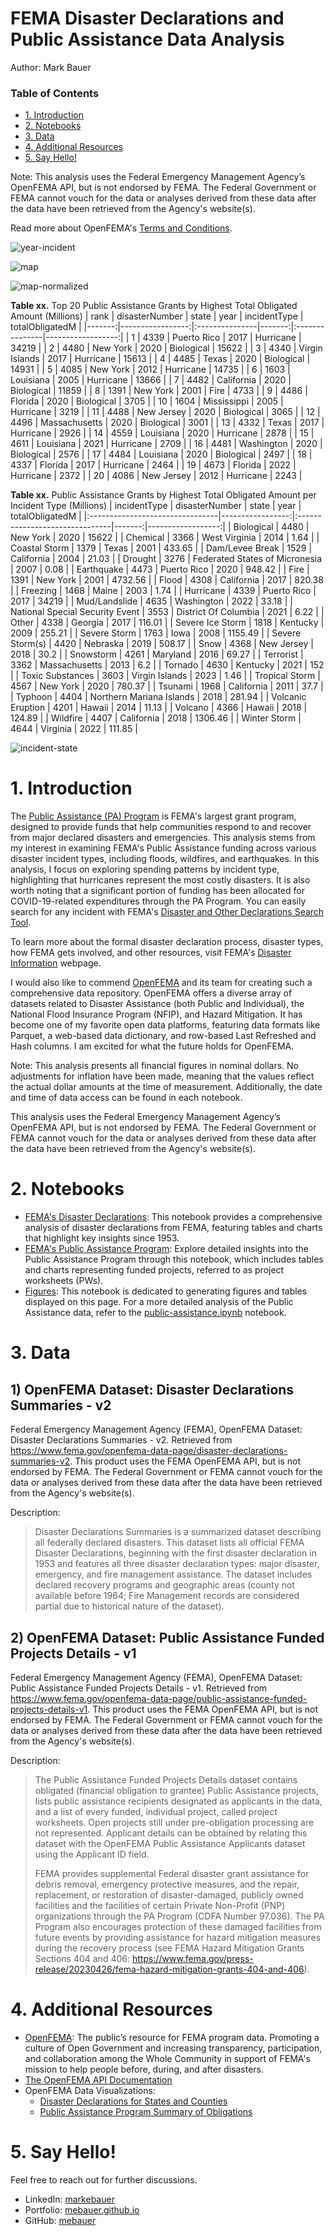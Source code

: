 # FEMA Disaster Declarations and Public Assistance Data Analysis
Author: Mark Bauer

### Table of Contents
* [1. Introduction](#1-Introduction)  
* [2. Notebooks](#2-Notebooks)  
* [3. Data](#3-Data)  
* [4. Additional Resources](#4-Additional-Resources)  
* [5. Say Hello!](#5-Say-Hello)  

Note: This analysis uses the Federal Emergency Management Agency’s OpenFEMA API, but is not endorsed by FEMA. The Federal Government or FEMA cannot vouch for the data or analyses derived from these data after the data have been retrieved from the Agency's website(s).

Read more about OpenFEMA's [Terms and Conditions](https://www.fema.gov/about/openfema/terms-conditions).

![year-incident](figures/year-incident.png)

![map](figures/total-obligated-map.png)

![map-normalized](figures/total-obligated-normalized-map.png)

**Table xx.** Top 20 Public Assistance Grants by Highest Total Obligated Amount (Millions)
|   rank |   disasterNumber | state          |   year | incidentType   |   totalObligatedM |
|-------:|-----------------:|:---------------|-------:|:---------------|------------------:|
|      1 |             4339 | Puerto Rico    |   2017 | Hurricane      |             34219 |
|      2 |             4480 | New York       |   2020 | Biological     |             15622 |
|      3 |             4340 | Virgin Islands |   2017 | Hurricane      |             15613 |
|      4 |             4485 | Texas          |   2020 | Biological     |             14931 |
|      5 |             4085 | New York       |   2012 | Hurricane      |             14735 |
|      6 |             1603 | Louisiana      |   2005 | Hurricane      |             13666 |
|      7 |             4482 | California     |   2020 | Biological     |             11859 |
|      8 |             1391 | New York       |   2001 | Fire           |              4733 |
|      9 |             4486 | Florida        |   2020 | Biological     |              3705 |
|     10 |             1604 | Mississippi    |   2005 | Hurricane      |              3219 |
|     11 |             4488 | New Jersey     |   2020 | Biological     |              3065 |
|     12 |             4496 | Massachusetts  |   2020 | Biological     |              3001 |
|     13 |             4332 | Texas          |   2017 | Hurricane      |              2926 |
|     14 |             4559 | Louisiana      |   2020 | Hurricane      |              2878 |
|     15 |             4611 | Louisiana      |   2021 | Hurricane      |              2709 |
|     16 |             4481 | Washington     |   2020 | Biological     |              2576 |
|     17 |             4484 | Louisiana      |   2020 | Biological     |              2497 |
|     18 |             4337 | Florida        |   2017 | Hurricane      |              2464 |
|     19 |             4673 | Florida        |   2022 | Hurricane      |              2372 |
|     20 |             4086 | New Jersey     |   2012 | Hurricane      |              2243 |

**Table xx.** Public Assistance Grants by Highest Total Obligated Amount per Incident Type (Millions)
| incidentType                    |   disasterNumber | state                          |   year |   totalObligatedM |
|:--------------------------------|-----------------:|:-------------------------------|-------:|------------------:|
| Biological                      |             4480 | New York                       |   2020 |          15622    |
| Chemical                        |             3366 | West Virginia                  |   2014 |              1.64 |
| Coastal Storm                   |             1379 | Texas                          |   2001 |            433.65 |
| Dam/Levee Break                 |             1529 | California                     |   2004 |             21.03 |
| Drought                         |             3276 | Federated States of Micronesia |   2007 |              0.08 |
| Earthquake                      |             4473 | Puerto Rico                    |   2020 |            948.42 |
| Fire                            |             1391 | New York                       |   2001 |           4732.56 |
| Flood                           |             4308 | California                     |   2017 |            820.38 |
| Freezing                        |             1468 | Maine                          |   2003 |              1.74 |
| Hurricane                       |             4339 | Puerto Rico                    |   2017 |          34219    |
| Mud/Landslide                   |             4635 | Washington                     |   2022 |             33.18 |
| National Special Security Event |             3553 | District Of Columbia           |   2021 |              6.22 |
| Other                           |             4338 | Georgia                        |   2017 |            116.01 |
| Severe Ice Storm                |             1818 | Kentucky                       |   2009 |            255.21 |
| Severe Storm                    |             1763 | Iowa                           |   2008 |           1155.49 |
| Severe Storm(s)                 |             4420 | Nebraska                       |   2019 |            508.17 |
| Snow                            |             4368 | New Jersey                     |   2018 |             30.2  |
| Snowstorm                       |             4261 | Maryland                       |   2016 |             69.27 |
| Terrorist                       |             3362 | Massachusetts                  |   2013 |              6.2  |
| Tornado                         |             4630 | Kentucky                       |   2021 |            152    |
| Toxic Substances                |             3603 | Virgin Islands                 |   2023 |              1.46 |
| Tropical Storm                  |             4567 | New York                       |   2020 |            780.37 |
| Tsunami                         |             1968 | California                     |   2011 |             37.7  |
| Typhoon                         |             4404 | Northern Mariana Islands       |   2018 |            281.94 |
| Volcanic Eruption               |             4201 | Hawaii                         |   2014 |             11.13 |
| Volcano                         |             4366 | Hawaii                         |   2018 |            124.89 |
| Wildfire                        |             4407 | California                     |   2018 |           1306.46 |
| Winter Storm                    |             4644 | Virginia                       |   2022 |            111.85 |

![incident-state](figures/incident-state.png)


# 1. Introduction
The [Public Assistance (PA) Program](https://www.fema.gov/assistance/public) is FEMA's largest grant program, designed to provide funds that help communities respond to and recover from major declared disasters and emergencies. This analysis stems from my interest in examining FEMA's Public Assistance funding across various disaster incident types, including floods, wildfires, and earthquakes. In this analysis, I focus on exploring spending patterns by incident type, highlighting that hurricanes represent the most costly disasters. It is also worth noting that a significant portion of funding has been allocated for COVID-19-related expenditures through the PA Program. You can easily search for any incident with FEMA's [Disaster and Other Declarations Search Tool](https://www.fema.gov/disaster/declarations).

To learn more about the formal disaster declaration process, disaster types, how FEMA gets involved, and other resources, visit FEMA's [Disaster Information](https://www.fema.gov/disaster) webpage.

I would also like to commend [OpenFEMA](https://www.fema.gov/about/reports-and-data/openfema) and its team for creating such a comprehensive data repository. OpenFEMA offers a diverse array of datasets related to Disaster Assistance (both Public and Individual), the National Flood Insurance Program (NFIP), and Hazard Mitigation. It has become one of my favorite open data platforms, featuring data formats like Parquet, a web-based data dictionary, and row-based Last Refreshed and Hash columns. I am excited for what the future holds for OpenFEMA.

Note: This analysis presents all financial figures in nominal dollars. No adjustments for inflation have been made, meaning that the values reflect the actual dollar amounts at the time of measurement. Additionally, the date and time of data access can be found in each notebook.

This analysis uses the Federal Emergency Management Agency’s OpenFEMA API, but is not endorsed by FEMA. The Federal Government or FEMA cannot vouch for the data or analyses derived from these data after the data have been retrieved from the Agency's website(s).

# 2. Notebooks
- [FEMA's Disaster Declarations](https://github.com/mebauer/fema-disaster-information/blob/main/disaster-declarations.ipynb): This notebook provides a comprehensive analysis of disaster declarations from FEMA, featuring tables and charts that highlight key insights since 1953.
- [FEMA's Public Assistance Program](https://github.com/mebauer/fema-disaster-information/blob/main/public-assistance.ipynb): Explore detailed insights into the Public Assistance Program through this notebook, which includes tables and charts representing funded projects, referred to as project worksheets (PWs).
- [Figures](https://github.com/mebauer/fema-disaster-information/blob/main/figures.ipynb): This notebook is dedicated to generating figures and tables displayed on this page. For a more detailed analysis of the Public Assistance data, refer to the [public-assistance.ipynb](https://github.com/mebauer/fema-disaster-information/blob/main/public-assistance.ipynb) notebook.

# 3. Data
## 1) OpenFEMA Dataset: Disaster Declarations Summaries - v2
Federal Emergency Management Agency (FEMA), OpenFEMA Dataset: Disaster Declarations Summaries - v2. Retrieved from https://www.fema.gov/openfema-data-page/disaster-declarations-summaries-v2. This product uses the FEMA OpenFEMA API, but is not endorsed by FEMA. The Federal Government or FEMA cannot vouch for the data or analyses derived from these data after the data have been retrieved from the Agency's website(s).

Description:  
>Disaster Declarations Summaries is a summarized dataset describing all federally declared disasters. This dataset lists all official FEMA Disaster Declarations, beginning with the first disaster declaration in 1953 and features all three disaster declaration types: major disaster, emergency, and fire management assistance. The dataset includes declared recovery programs and geographic areas (county not available before 1964; Fire Management records are considered partial due to historical nature of the dataset).

## 2) OpenFEMA Dataset: Public Assistance Funded Projects Details - v1
Federal Emergency Management Agency (FEMA), OpenFEMA Dataset: Public Assistance Funded Projects Details - v1. Retrieved from https://www.fema.gov/openfema-data-page/public-assistance-funded-projects-details-v1. This product uses the FEMA OpenFEMA API, but is not endorsed by FEMA. The Federal Government or FEMA cannot vouch for the data or analyses derived from these data after the data have been retrieved from the Agency's website(s).

Description:  
>The Public Assistance Funded Projects Details dataset contains obligated (financial obligation to grantee) Public Assistance projects, lists public assistance recipients designated as applicants in the data, and a list of every funded, individual project, called project worksheets. Open projects still under pre-obligation processing are not represented. Applicant details can be obtained by relating this dataset with the OpenFEMA Public Assistance Applicants dataset using the Applicant ID field.
>
>FEMA provides supplemental Federal disaster grant assistance for debris removal, emergency protective measures, and the repair, replacement, or restoration of disaster-damaged, publicly owned facilities and the facilities of certain Private Non-Profit (PNP) organizations through the PA Program (CDFA Number 97.036). The PA Program also encourages protection of these damaged facilities from future events by providing assistance for hazard mitigation measures during the recovery process (see FEMA Hazard Mitigation Grants Sections 404 and 406: https://www.fema.gov/press-release/20230426/fema-hazard-mitigation-grants-404-and-406).

# 4. Additional Resources
- [OpenFEMA](https://www.fema.gov/about/reports-and-data/openfema): The public’s resource for FEMA program data. Promoting a culture of Open Government and increasing transparency, participation, and collaboration among the Whole Community in support of FEMA's mission to help people before, during, and after disasters.
- [The OpenFEMA API Documentation](https://www.fema.gov/about/openfema/api)
- OpenFEMA Data Visualizations:
    - [Disaster Declarations for States and Counties](https://www.fema.gov/data-visualization/disaster-declarations-states-and-counties)
    - [Public Assistance Program Summary of Obligations](https://www.fema.gov/data-visualization/public-assistance-program-summary-obligations)

# 5. Say Hello!
Feel free to reach out for further discussions.
- LinkedIn: [markebauer](https://www.linkedin.com/in/markebauer/)  
- Portfolio: [mebauer.github.io](https://mebauer.github.io/)
- GitHub: [mebauer](https://github.com/mebauer) 
